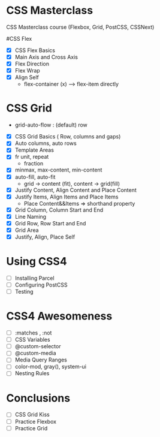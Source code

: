 # CSS Masterclass

  CSS Masterclass course (Flexbox, Grid, PostCSS, CSSNext)

#CSS Flex
  - [x] CSS Flex Basics
  - [x] Main Axis and Cross Axis 
  - [x] Flex Direction
  - [x] Flex Wrap
  - [x] Align Self
    * flex-container (x) --> flex-item directly
 # CSS Grid
   * grid-auto-flow : (default) row
  - [x] CSS Grid Basics ( Row, columns and gaps)
  - [x] Auto columns, auto rows
  - [x] Template Areas
  - [x] fr unit, repeat
    * fraction
  - [x] minmax, max-content, min-content
  - [x] auto-fill, auto-fit
    * grid -> content (fit), content -> grid(fill)
  - [x] Justify Content, Align Content and Place Content
  - [x] Justify Items, Align Items and Place Items
    * Place Content&&Items => shorthand property
  - [x] Grid Column, Column Start and End
  - [x] Line Naming
  - [x] Grid Row, Row Start and End
  - [x] Grid Area
  - [x] Justify, Align, Place Self
 # Using CSS4

   - [ ] Installing Parcel
   - [ ] Configuring PostCSS
   - [ ] Testing
 # CSS4 Awesomeness

   - [ ] :matches , :not
   - [ ] CSS Variables
   - [ ] @custom-selector
   - [ ] @custom-media
   - [ ] Media Query Ranges
   - [ ] color-mod, gray(), system-ui
   - [ ] Nesting Rules
 # Conclusions

   - [ ] CSS Grid Kiss
   - [ ] Practice Flexbox
   - [ ] Practice Grid